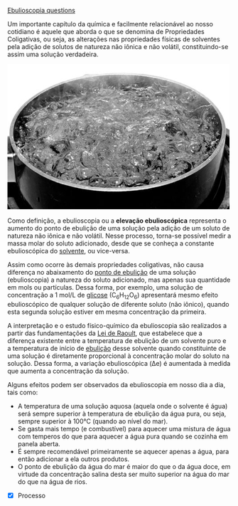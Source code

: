 [Ebulioscopia questions](Ebulioscopia%20questions.md)

Um importante capítulo da química e facilmente relacionável ao nosso cotidiano é aquele que aborda o que se denomina de Propriedades Coligativas, ou seja, as alterações nas propriedades físicas de solventes pela adição de solutos de natureza não iônica e não volátil, constituindo-se assim uma solução verdadeira.

![](Imagens/Pasted%20image%2020201020223538.png)

Como definição, a ebulioscopia ou a **elevação ebulioscópica** representa o aumento do ponto de ebulição de uma solução pela adição de um soluto de natureza não iônica e não volátil. Nesse processo, torna-se possível medir a massa molar do soluto adicionado, desde que se conheça a constante ebulioscópica do [solvente](https://www.infoescola.com/compostos-quimicos/solventes/ "Solventes"), ou vice-versa.

Assim como ocorre às demais propriedades coligativas, não causa diferença no abaixamento do [ponto de ebulição](https://www.infoescola.com/fisico-quimica/pontos-de-fusao-e-ebulicao/ "Pontos de Fusão e Ebulição") de uma solução (ebulioscopia) a natureza do soluto adicionado, mas apenas sua quantidade em mols ou partículas. Dessa forma, por exemplo, uma solução de concentração a 1 mol/L de
[glicose](https://www.infoescola.com/bioquimica/glicose/) (C<sub>6</sub>H<sub>12</sub>O<sub>6</sub>) apresentará mesmo efeito ebulioscópico de qualquer solução de diferente soluto (não iônico), quando esta segunda solução estiver em mesma concentração da primeira.

A interpretação e o estudo físico-químico da ebulioscopia são realizados a partir das fundamentações da [Lei de Raoult](https://www.infoescola.com/termodinamica/lei-de-raoult/ "Lei de Raoult"), que estabelece que a diferença existente entre a temperatura de ebulição de um solvente puro e a temperatura de início de [ebulição](https://www.infoescola.com/fisico-quimica/ebulicao/ "Ebulição") desse solvente quando constituinte de uma solução é diretamente proporcional à concentração molar do soluto na solução. Dessa forma, a variação ebulioscópica (Δe) é aumentada à medida que aumenta a
concentração da solução.

Alguns efeitos podem ser observados da ebulioscopia em nosso dia a dia, tais como:

- A temperatura de uma solução aquosa (aquela onde o solvente é água) será sempre superior à temperatura de ebulição da água pura, ou seja, sempre superior à 100°C (quando ao nível do mar).
- Se gasta mais tempo (e combustível) para aquecer uma mistura de água com temperos do que para aquecer a água  pura quando se cozinha em panela aberta.
- É sempre recomendável primeiramente se aquecer apenas a água, para então adicionar a ela outros produtos.
- O ponto de ebulição da água do mar é maior do que o da água doce, em virtude da concentração salina desta ser muito superior na água do mar do que na água de rios.


- [x] Processo 
